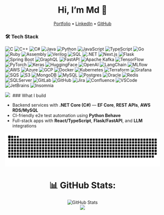 <!-- README.md -->
<h1 align="center">Hi, I’m Md 👋</h1>

<p align="center">
  <a href="https://www.mdnafieu.xyz">Portfolio</a> •
  <a href="https://www.linkedin.com/in/alifhossain86/">LinkedIn</a> •
  <a href="https://github.com/coolguy-stack">GitHub</a>
</p>

### 🛠 Tech Stack

![C](https://img.shields.io/badge/c-%2300599C.svg?style=for-the-badge&logo=c&logoColor=white) 
![C++](https://img.shields.io/badge/c++-%2300599C.svg?style=for-the-badge&logo=cplusplus&logoColor=white)
![C#](https://img.shields.io/badge/c%23-%23239120.svg?style=for-the-badge&logo=c-sharp&logoColor=white) 
![Java](https://img.shields.io/badge/java-%23ED8B00.svg?style=for-the-badge&logo=openjdk&logoColor=white) 
![Python](https://img.shields.io/badge/python-3670A0?style=for-the-badge&logo=python&logoColor=ffdd54) 
![JavaScript](https://img.shields.io/badge/javascript-%23323330.svg?style=for-the-badge&logo=javascript&logoColor=%23F7DF1E) 
![TypeScript](https://img.shields.io/badge/typescript-%23007ACC.svg?style=for-the-badge&logo=typescript&logoColor=white)
![Go](https://img.shields.io/badge/go-%2300ADD8.svg?style=for-the-badge&logo=go&logoColor=white)
![Ruby](https://img.shields.io/badge/ruby-%23CC342D.svg?style=for-the-badge&logo=ruby&logoColor=white)
![Assembly](https://img.shields.io/badge/assembly-%23000000.svg?style=for-the-badge&logoColor=white)
![Verilog](https://img.shields.io/badge/verilog-%23007396.svg?style=for-the-badge&logoColor=white)
![SQL](https://img.shields.io/badge/sql-%230074C1.svg?style=for-the-badge&logo=database&logoColor=white)
![.NET](https://img.shields.io/badge/.NET-512BD4?style=for-the-badge&logo=dotnet&logoColor=white)
![Next.js](https://img.shields.io/badge/next.js-000000?style=for-the-badge&logo=nextdotjs&logoColor=white) 
![Flask](https://img.shields.io/badge/flask-%23000.svg?style=for-the-badge&logo=flask&logoColor=white) 
![Spring Boot](https://img.shields.io/badge/springboot-%236DB33F.svg?style=for-the-badge&logo=springboot&logoColor=white) 
![GraphQL](https://img.shields.io/badge/graphql-E10098?style=for-the-badge&logo=graphql&logoColor=white) 
![FastAPI](https://img.shields.io/badge/fastapi-009688?style=for-the-badge&logo=fastapi&logoColor=white)
![Apache Kafka](https://img.shields.io/badge/kafka-231F20?style=for-the-badge&logo=apachekafka&logoColor=white)
![TensorFlow](https://img.shields.io/badge/TensorFlow-%23FF6F00.svg?style=for-the-badge&logo=TensorFlow&logoColor=white) 
![PyTorch](https://img.shields.io/badge/pytorch-%23EE4C2C.svg?style=for-the-badge&logo=pytorch&logoColor=white) 
![Keras](https://img.shields.io/badge/Keras-%23D00000.svg?style=for-the-badge&logo=Keras&logoColor=white) 
![HuggingFace](https://img.shields.io/badge/HuggingFace-%23FFCA00.svg?style=for-the-badge&logo=huggingface&logoColor=black)
![OpenAI](https://img.shields.io/badge/OpenAI-412991?style=for-the-badge&logo=openai&logoColor=white)
![LangChain](https://img.shields.io/badge/LangChain-1D9BF0?style=for-the-badge&logo=chainlink&logoColor=white)
![MLflow](https://img.shields.io/badge/MLflow-0194E2?style=for-the-badge&logo=mlflow&logoColor=white)
![AWS](https://img.shields.io/badge/AWS-%23FF9900.svg?style=for-the-badge&logo=amazon-aws&logoColor=white) 
![Azure](https://img.shields.io/badge/azure-%230072C6.svg?style=for-the-badge&logo=microsoftazure&logoColor=white)
![GCP](https://img.shields.io/badge/GCP-%234285F4.svg?style=for-the-badge&logo=googlecloud&logoColor=white)
![Docker](https://img.shields.io/badge/docker-%232496ED.svg?style=for-the-badge&logo=docker&logoColor=white) 
![Kubernetes](https://img.shields.io/badge/kubernetes-%23326ce5.svg?style=for-the-badge&logo=kubernetes&logoColor=white)
![Terraform](https://img.shields.io/badge/terraform-623CE4?style=for-the-badge&logo=terraform&logoColor=white)
![Grafana](https://img.shields.io/badge/grafana-F46800?style=for-the-badge&logo=grafana&logoColor=white)
![SQS](https://img.shields.io/badge/aws%20sqs-FF4F8B?style=for-the-badge&logo=amazonsqs&logoColor=white)
![S3](https://img.shields.io/badge/aws%20s3-569A31?style=for-the-badge&logo=amazons3&logoColor=white)
![MongoDB](https://img.shields.io/badge/mongodb-%2347A248.svg?style=for-the-badge&logo=mongodb&logoColor=white) 
![MySQL](https://img.shields.io/badge/mysql-%2300f.svg?style=for-the-badge&logo=mysql&logoColor=white) 
![Postgres](https://img.shields.io/badge/postgres-%23316192.svg?style=for-the-badge&logo=postgresql&logoColor=white) 
![Oracle](https://img.shields.io/badge/oracle-%23F00000.svg?style=for-the-badge&logo=oracle&logoColor=white)
![Redis](https://img.shields.io/badge/redis-%23DD0031.svg?style=for-the-badge&logo=redis&logoColor=white)
![SQLServer](https://img.shields.io/badge/sql%20server-CC2927?style=for-the-badge&logo=microsoftsqlserver&logoColor=white)
![GitLab](https://img.shields.io/badge/gitlab-%23FC6D26.svg?style=for-the-badge&logo=gitlab&logoColor=white) 
![GitHub](https://img.shields.io/badge/github-%23121011.svg?style=for-the-badge&logo=github&logoColor=white) 
![Jira](https://img.shields.io/badge/jira-%230A0FFF.svg?style=for-the-badge&logo=jira&logoColor=white) 
![Confluence](https://img.shields.io/badge/confluence-%23172BF4.svg?style=for-the-badge&logo=confluence&logoColor=white)
![VSCode](https://img.shields.io/badge/vscode-007ACC?style=for-the-badge&logo=visualstudiocode&logoColor=white)
![JetBrains](https://img.shields.io/badge/jetbrains-000000.svg?style=for-the-badge&logo=jetbrains&logoColor=white)
![Insomnia](https://img.shields.io/badge/insomnia-4000BF?style=for-the-badge&logo=insomnia&logoColor=white)



<img src = "https://github.com/7oSkaaa/7oSkaaa/blob/main/Images/about_me.gif?raw=true" width = 35>&nbsp; ### What I build
- Backend services with **.NET Core (C#)** — **EF Core**, **REST APIs**, **AWS RDS/MySQL**
- CI-friendly e2e test automation using **Python Behave**
- Full-stack apps with **React/TypeScript**, **Flask/FastAPI**, and **LLM** integrations

</p>
<div align="center">
<picture>
  <source
    media="(prefers-color-scheme: dark)"
    srcset="https://raw.githubusercontent.com/platane/snk/output/github-contribution-grid-snake-dark.svg"
  />
  <source
    media="(prefers-color-scheme: dark)"
    srcset="https://raw.githubusercontent.com/platane/snk/output/github-contribution-grid-snake.svg"
  />
  <img
    alt="github contribution grid snake animation"
    src="https://raw.githubusercontent.com/platane/snk/output/github-contribution-grid-snake.svg"
  />
</picture>

# 📊 GitHub Stats:
![GitHub Stats](https://github-readme-stats.vercel.app/api?username=coolguy-stack&theme=dark&hide_border=false&include_all_commits=false&count_private=false)<br/>
![](https://github-readme-streak-stats.herokuapp.com/?user=coolguy-stack&theme=dark&hide_border=false)<br/>

<!--
Notes:
- animated-contrib.svg is written by .github/workflows/update-animated-contrib.yml
- Script: scripts/animated_contrib.py
- Secret required: GH_TOKEN (PAT with repo read + user read)
-->
